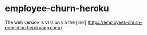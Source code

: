 # employee-churn-heroku

The web version is version via the [link] (https://employees-churn-prediction.herokuapp.com/)
